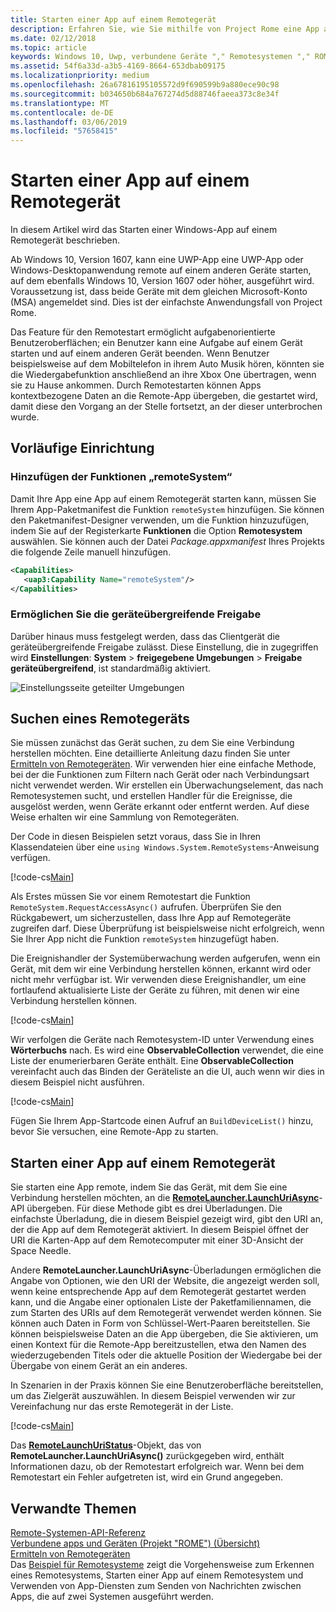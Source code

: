 ```yaml
---
title: Starten einer App auf einem Remotegerät
description: Erfahren Sie, wie Sie mithilfe von Project Rome eine App auf einem Remotegerät starten können.
ms.date: 02/12/2018
ms.topic: article
keywords: Windows 10, Uwp, verbundene Geräte "," Remotesystemen "," ROM "," Projekt "ROME"
ms.assetid: 54f6a33d-a3b5-4169-8664-653dbab09175
ms.localizationpriority: medium
ms.openlocfilehash: 26a67816195105572d9f690599b9a880ece90c98
ms.sourcegitcommit: b034650b684a767274d5d88746faeea373c8e34f
ms.translationtype: MT
ms.contentlocale: de-DE
ms.lasthandoff: 03/06/2019
ms.locfileid: "57658415"
---
```

# <a name="launch-an-app-on-a-remote-device"></a>Starten einer App auf einem Remotegerät

In diesem Artikel wird das Starten einer Windows-App auf einem Remotegerät beschrieben.

Ab Windows 10, Version 1607, kann eine UWP-App eine UWP-App oder Windows-Desktopanwendung remote auf einem anderen Geräte starten, auf dem ebenfalls Windows 10, Version 1607 oder höher, ausgeführt wird. Voraussetzung ist, dass beide Geräte mit dem gleichen Microsoft-Konto (MSA) angemeldet sind. Dies ist der einfachste Anwendungsfall von Project Rome.

Das Feature für den Remotestart ermöglicht aufgabenorientierte Benutzeroberflächen; ein Benutzer kann eine Aufgabe auf einem Gerät starten und auf einem anderen Gerät beenden. Wenn Benutzer beispielsweise auf dem Mobiltelefon in ihrem Auto Musik hören, könnten sie die Wiedergabefunktion anschließend an ihre Xbox One übertragen, wenn sie zu Hause ankommen. Durch Remotestarten können Apps kontextbezogene Daten an die Remote-App übergeben, die gestartet wird, damit diese den Vorgang an der Stelle fortsetzt, an der dieser unterbrochen wurde.

## <a name="preliminary-setup"></a>Vorläufige Einrichtung

### <a name="add-the-remotesystem-capability"></a>Hinzufügen der Funktionen „remoteSystem“

Damit Ihre App eine App auf einem Remotegerät starten kann, müssen Sie Ihrem App-Paketmanifest die Funktion `remoteSystem` hinzufügen. Sie können den Paketmanifest-Designer verwenden, um die Funktion hinzuzufügen, indem Sie auf der Registerkarte **Funktionen** die Option **Remotesystem** auswählen. Sie können auch der Datei _Package.appxmanifest_ Ihres Projekts die folgende Zeile manuell hinzufügen.

``` xml
<Capabilities>
   <uap3:Capability Name="remoteSystem"/>
</Capabilities>
```

### <a name="enable-cross-device-sharing"></a>Ermöglichen Sie die geräteübergreifende Freigabe

Darüber hinaus muss festgelegt werden, dass das Clientgerät die geräteübergreifende Freigabe zulässt. Diese Einstellung, die in zugegriffen wird **Einstellungen**: **System** > **freigegebene Umgebungen** > **Freigabe geräteübergreifend**, ist standardmäßig aktiviert. 

![Einstellungsseite geteilter Umgebungen](images/shared-experiences-settings.png)

## <a name="find-a-remote-device"></a>Suchen eines Remotegeräts

Sie müssen zunächst das Gerät suchen, zu dem Sie eine Verbindung herstellen möchten. Eine detaillierte Anleitung dazu finden Sie unter [Ermitteln von Remotegeräten](discover-remote-devices.md). Wir verwenden hier eine einfache Methode, bei der die Funktionen zum Filtern nach Gerät oder nach Verbindungsart nicht verwendet werden. Wir erstellen ein Überwachungselement, das nach Remotesystemen sucht, und erstellen Handler für die Ereignisse, die ausgelöst werden, wenn Geräte erkannt oder entfernt werden. Auf diese Weise erhalten wir eine Sammlung von Remotegeräten.

Der Code in diesen Beispielen setzt voraus, dass Sie in Ihren Klassendateien über eine `using Windows.System.RemoteSystems`-Anweisung verfügen.

[!code-cs[Main](./code/RemoteLaunchScenario/MainPage.xaml.cs#SnippetBuildDeviceList)]

Als Erstes müssen Sie vor einem Remotestart die Funktion `RemoteSystem.RequestAccessAsync()` aufrufen. Überprüfen Sie den Rückgabewert, um sicherzustellen, dass Ihre App auf Remotegeräte zugreifen darf. Diese Überprüfung ist beispielsweise nicht erfolgreich, wenn Sie Ihrer App nicht die Funktion `remoteSystem` hinzugefügt haben.

Die Ereignishandler der Systemüberwachung werden aufgerufen, wenn ein Gerät, mit dem wir eine Verbindung herstellen können, erkannt wird oder nicht mehr verfügbar ist. Wir verwenden diese Ereignishandler, um eine fortlaufend aktualisierte Liste der Geräte zu führen, mit denen wir eine Verbindung herstellen können.

[!code-cs[Main](./code/RemoteLaunchScenario/MainPage.xaml.cs#SnippetEventHandlers)]


Wir verfolgen die Geräte nach Remotesystem-ID unter Verwendung eines **Wörterbuchs** nach. Es wird eine **ObservableCollection** verwendet, die eine Liste der enumerierbaren Geräte enthält. Eine **ObservableCollection** vereinfacht auch das Binden der Geräteliste an die UI, auch wenn wir dies in diesem Beispiel nicht ausführen.

[!code-cs[Main](./code/RemoteLaunchScenario/MainPage.xaml.cs#SnippetMembers)]

Fügen Sie Ihrem App-Startcode einen Aufruf an `BuildDeviceList()` hinzu, bevor Sie versuchen, eine Remote-App zu starten.

## <a name="launch-an-app-on-a-remote-device"></a>Starten einer App auf einem Remotegerät

Sie starten eine App remote, indem Sie das Gerät, mit dem Sie eine Verbindung herstellen möchten, an die [**RemoteLauncher.LaunchUriAsync**](https://msdn.microsoft.com/library/windows/apps/windows.system.remotelauncher.launchuriasync.aspx)-API übergeben. Für diese Methode gibt es drei Überladungen. Die einfachste Überladung, die in diesem Beispiel gezeigt wird, gibt den URI an, der die App auf dem Remotegerät aktiviert. In diesem Beispiel öffnet der URI die Karten-App auf dem Remotecomputer mit einer 3D-Ansicht der Space Needle.

Andere **RemoteLauncher.LaunchUriAsync**-Überladungen ermöglichen die Angabe von Optionen, wie den URI der Website, die angezeigt werden soll, wenn keine entsprechende App auf dem Remotegerät gestartet werden kann, und die Angabe einer optionalen Liste der Paketfamiliennamen, die zum Starten des URIs auf dem Remotegerät verwendet werden können. Sie können auch Daten in Form von Schlüssel-Wert-Paaren bereitstellen. Sie können beispielsweise Daten an die App übergeben, die Sie aktivieren, um einen Kontext für die Remote-App bereitzustellen, etwa den Namen des wiederzugebenden Titels oder die aktuelle Position der Wiedergabe bei der Übergabe von einem Gerät an ein anderes.

In Szenarien in der Praxis können Sie eine Benutzeroberfläche bereitstellen, um das Zielgerät auszuwählen. In diesem Beispiel verwenden wir zur Vereinfachung nur das erste Remotegerät in der Liste.

[!code-cs[Main](./code/RemoteLaunchScenario/MainPage.xaml.cs#SnippetRemoteUriLaunch)]

Das [**RemoteLaunchUriStatus**](https://msdn.microsoft.com/library/windows/apps/windows.system.remotelaunchuristatus.aspx)-Objekt, das von **RemoteLauncher.LaunchUriAsync()** zurückgegeben wird, enthält Informationen dazu, ob der Remotestart erfolgreich war. Wenn bei dem Remotestart ein Fehler aufgetreten ist, wird ein Grund angegeben.

## <a name="related-topics"></a>Verwandte Themen

[Remote-Systemen-API-Referenz](https://msdn.microsoft.com/library/windows/apps/Windows.System.RemoteSystems)  
[Verbundene apps und Geräten (Projekt "ROME") (Übersicht)](connected-apps-and-devices.md)  
[Ermitteln von Remotegeräten](discover-remote-devices.md)  
Das [Beispiel für Remotesysteme](https://github.com/Microsoft/Windows-universal-samples/tree/dev/Samples/RemoteSystems) zeigt die Vorgehensweise zum Erkennen eines Remotesystems, Starten einer App auf einem Remotesystem und Verwenden von App-Diensten zum Senden von Nachrichten zwischen Apps, die auf zwei Systemen ausgeführt werden.
